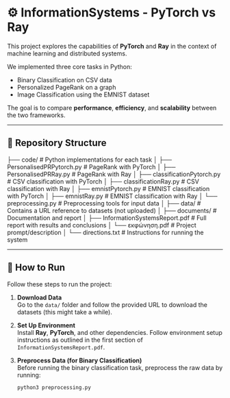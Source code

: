 # ⚙️ InformationSystems - PyTorch vs Ray

This project explores the capabilities of **PyTorch** and **Ray** in the context of machine learning and distributed systems.

We implemented three core tasks in Python:
- Binary Classification on CSV data
- Personalized PageRank on a graph
- Image Classification using the EMNIST dataset

The goal is to compare **performance**, **efficiency**, and **scalability** between the two frameworks.

---

## 📁 Repository Structure

├── code/ # Python implementations for each task
│ ├── PersonalisedPRPytorch.py # PageRank with PyTorch
│ ├── PersonalisedPRRay.py # PageRank with Ray
│ ├── classificationPytorch.py # CSV classification with PyTorch
│ ├── classificationRay.py # CSV classification with Ray
│ ├── emnistPytorch.py # EMNIST classification with PyTorch
│ ├── emnistRay.py # EMNIST classification with Ray
│ └── preprocessing.py # Preprocessing tools for input data
│
├── data/ # Contains a URL reference to datasets (not uploaded)
│
├── documents/ # Documentation and report
│ ├── InformationSystemsReport.pdf # Full report with results and conclusions
│ └── εκφώνηση.pdf # Project prompt/description
│
└── directions.txt # Instructions for running the system


---

## 🚀 How to Run

Follow these steps to run the project:

1. **Download Data**  
   Go to the `data/` folder and follow the provided URL to download the datasets (this might take a while).

2. **Set Up Environment**  
   Install **Ray**, **PyTorch**, and other dependencies. Follow environment setup instructions as outlined in the first section of `InformationSystemsReport.pdf`.

3. **Preprocess Data (for Binary Classification)**  
   Before running the binary classification task, preprocess the raw data by running:

   ```bash
   python3 preprocessing.py
